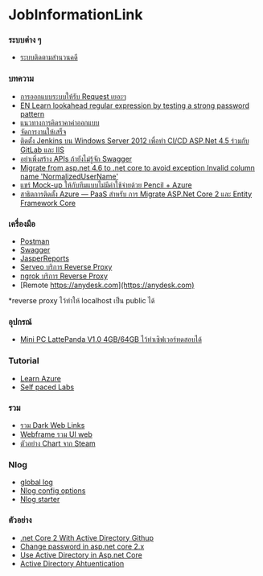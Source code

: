# JobInformationLink

### ระบบต่าง ๆ
- [ระบบติดตามสำนวนคดี](https://cios.coj.go.th/tracking/index.php)

### บทความ
- [การออกแบบระบบให้รับ Request เยอะๆ](http://www.notaboutcode.com/post/22-design-to-scale)
- [EN Learn lookahead regular expression by testing a strong password pattern](https://www.codesanook.com/learn-lookahead-regular-expression-by-testing-a-strong-password-pattern)
- [แนวทางการคิดราคาค่าออกแบบ](https://mennstudio.com/2014/design-price-cost-value/)
- [จัดการงานให้เสร็จ](https://menn.blog/agile-project-management/)
- [ติดตั้ง Jenkins บน Windows Server 2012 เพื่อทำ CI/CD ASP.Net 4.5 ร่วมกับ GitLab และ IIS](https://medium.com/@pztrinity/ติดตั้ง-jenkins-บน-windows-server-2012-เพื่อทำ-ci-cd-asp-net-4-5-ร่วมกับ-gitlab-และ-iis-47c1ad249b70)
- [อย่าเพิ่งสร้าง APIs ถ้ายังไม่รู้จัก Swagger](https://medium.com/@bird.praphan/อย่าเพิ่งสร้าง-apis-ถ้ายังไม่รู้จัก-swagger-f32514c7d729)
- [Migrate from asp.net 4.6 to .net core to avoid exception Invalid column name 'NormalizedUserName'
](https://sites.google.com/site/netcorenote/asp-net-core/authentication/using-identity-in-rc2-1-1/migrate-from-asp-net-4-6-to-net-core-to-avoid-exception-invalid-column-name-normalizedusername)
- [แชร์ Mock-up ให้กับทีมแบบไม่มีค่าใช้จ่ายด้วย Pencil + Azure](https://medium.com/@pztrinity/แชร์-mock-up-ให้กับทีมแบบไม่มีค่าใช้จ่ายด้วย-pencil-azure-2142ee7d85f8)
- [สาธิตการติดตั้ง Azure — PaaS สำหรับ การ Migrate ASP.Net Core 2 และ Entity Framework Core](https://medium.com/@pztrinity/สาธิตการติดตั้ง-azure-paas-สำหรับ-การ-migrate-asp-net-core-2-และ-entity-framework-core-6196eaeaefec)

### เครื่องมือ
- [Postman](https://www.getpostman.com/downloads/)
- [Swagger](http://editor.swagger.io/)
- [JasperReports](https://community.jaspersoft.com/project/jasperreports-library)
- [Serveo บริการ Reverse Proxy](https://serveo.net/)
- [ngrok บริการ Reverse Proxy](https://ngrok.com/)
- [Remote https://anydesk.com](https://anydesk.com)

*reverse proxy ไว้ทำให้ localhost เป็น public ได้

### อุปกรณ์
- [Mini PC LattePanda V1.0 4GB/64GB ไว้ทำเซิฟเวอร์ทดสอบได้](https://www.dfrobot.com/product-1404.html)

### Tutorial
- [Learn Azure](https://docs.microsoft.com/en-us/learn/)
- [Self paced Labs](https://www.microsoft.com/handsonlabs/selfpacedlabs)

### รวม
- [รวม Dark Web Links](http://blackhack474.com/2019/06/02/dark-web-links-เพื่อเข้าถึงตลาด-darknet-deepweb)
- [Webframe รวม UI web](https://webframe.xyz/)
- [ตัวอย่าง Chart จาก Steam](https://store.steampowered.com/hwsurvey/)

### Nlog
- [global log](https://stackoverflow.com/questions/54221890/best-practice-for-logging-net-core-application)
- [Nlog config options](https://nlog-project.org/config/?tab=layout-renderers)
- [Nlog starter](https://github.com/NLog/NLog/wiki/Getting-started-with-ASP.NET-Core-2)

### ตัวอย่าง
- [.net Core 2 With Active Directory Githup](https://github.com/WinLwinOoNet/AspNetCoreActiveDirectoryStarterKit)
- [Change password in asp.net core 2.x](https://stackoverflow.com/questions/51647513/change-password-in-asp-net-core-2-x)
- [Use Active Directory in Asp.net Core](https://stackoverflow.com/questions/53707820/how-to-use-active-directory-authentication-in-asp-net-core)
- [Active Directory Ahtuentication](https://gist.github.com/JaimeStill/539af65518091f7b8e6b9e003a493baa)

